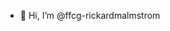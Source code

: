 - 👋 Hi, I’m @ffcg-rickardmalmstrom
<!---
ffcg-rickardmalmstrom/ffcg-rickardmalmstrom is a ✨ special ✨ repository because its `README.md` (this file) appears on your GitHub profile.
You can click the Preview link to take a look at your changes.
--->
